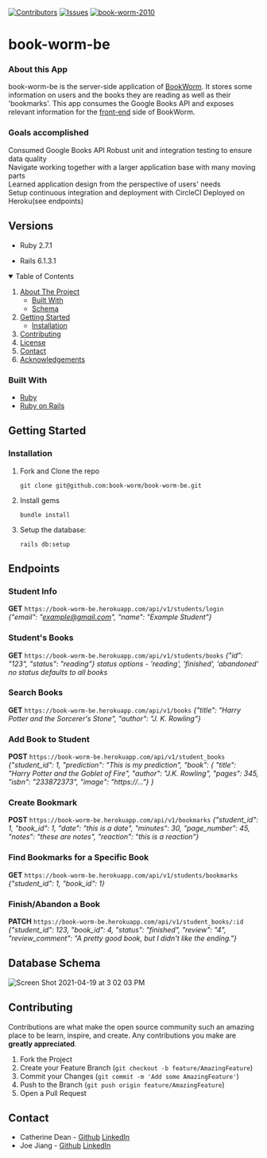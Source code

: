 [![Contributors][contributors-shield]][contributors-url]
[![Issues][issues-shield]][issues-url]
[![book-worm-2010](https://circleci.com/gh/book-worm-2010/book-worm-be.svg?style=svg)](https://github.com/book-worm-2010/book-worm-be)
<!-- [![Forks][forks-shield]][forks-url] -->
<!-- [![Stargazers][stars-shield]][stars-url] -->

# book-worm-be

### About this App

book-worm-be is the server-side application of [BookWorm](https://book-worm-2.herokuapp.com/home). It stores some information on users and the books they are reading as well as their 'bookmarks'. This app consumes the Google Books API and exposes relevant information for the [front-end](https://github.com/book-worm-2010/book-worm-fe) side of BookWorm. 


### Goals accomplished
Consumed Google Books API 
Robust unit and integration testing to ensure data quality  
Navigate working together with a larger application base with many moving parts  
Learned application design from the perspective of users' needs  
Setup continuous integration and deployment with CircleCI
Deployed on Heroku(see endpoints)


## Versions

- Ruby 2.7.1

- Rails 6.1.3.1



<!-- TABLE OF CONTENTS -->
<details open="open">
  <summary>Table of Contents</summary>
  <ol>
    <li>
      <a href="#about-the-project">About The Project</a>
      <ul>
        <li><a href="#built-with">Built With</a></li>
        <li><a href="#schema">Schema</a></li>
      </ul>
    </li>
    <li>
      <a href="#getting-started">Getting Started</a>
      <ul>
        <li><a href="#installation">Installation</a></li>
      </ul>
    </li>
    <li><a href="#contributing">Contributing</a></li>
    <li><a href="#license">License</a></li>
    <li><a href="#contact">Contact</a></li>
    <li><a href="#acknowledgements">Acknowledgements</a></li>
  </ol>
</details>



<!-- ABOUT THE PROJECT -->
### Built With

* [Ruby](https://www.ruby-lang.org/en/)
* [Ruby on Rails](https://github.com/rails/rails)

<!-- GETTING STARTED -->
## Getting Started

### Installation

1. Fork and Clone the repo
   ```
   git clone git@github.com:book-worm/book-worm-be.git
   ```
2. Install gems
   ```
   bundle install
   ```
3. Setup the database: 
   ```
   rails db:setup
   ```

## Endpoints

### Student Info
**GET** `https://book-worm-be.herokuapp.com/api/v1/students/login`  
*{"email": "example@gmail.com",*
 *"name": "Example Student"}*
 
### Student's Books
**GET** `https://book-worm-be.herokuapp.com/api/v1/students/books` 
*{"id": "123",*
*"status": "reading"}*
*status options - 'reading', 'finished', 'abandoned'*
*no status defaults to all books*

### Search Books
**GET** `https://book-worm-be.herokuapp.com/api/v1/books` 
*{"title": "Harry Potter and the Sorcerer's Stone",*
*"author": "J. K. Rowling"}*

### Add Book to Student
**POST** `https://book-worm-be.herokuapp.com/api/v1/student_books`
*{"student_id": 1,
  "prediction": "This is my prediction",
  "book": {
  "title": "Harry Potter and the Goblet of Fire",
  "author": "J.K. Rowling",
  "pages": 345,
  "isbn": "233872373",
  "image": "https://..."} }*

### Create Bookmark
**POST** `https://book-worm-be.herokuapp.com/api/v1/bookmarks`
*{"student_id": 1,
   "book_id": 1,
   "date": "this is a date",
   "minutes": 30,
   "page_number": 45,
   "notes": "these are notes",
   "reaction": "this is a reaction"}*
   
### Find Bookmarks for a Specific Book
**GET** `https://book-worm-be.herokuapp.com/api/v1/students/bookmarks`
*{"student_id": 1,
  "book_id": 1}*
  
### Finish/Abandon a Book
**PATCH** `https://book-worm-be.herokuapp.com/api/v1/student_books/:id`
*{"student_id": 123,
  "book_id": 4,
   "status": "finished",
   "review": "4",
   "review_comment": "A pretty good book, but I didn't like the ending."}*

## Database Schema
![Screen Shot 2021-04-19 at 3 02 03 PM](https://user-images.githubusercontent.com/69832134/115303032-51e63980-a120-11eb-956e-fbee36df9478.png)


<!-- CONTRIBUTING -->
## Contributing

Contributions are what make the open source community such an amazing place to be learn, inspire, and create. Any contributions you make are **greatly appreciated**.

1. Fork the Project
2. Create your Feature Branch (`git checkout -b feature/AmazingFeature`)
3. Commit your Changes (`git commit -m 'Add some AmazingFeature'`)
4. Push to the Branch (`git push origin feature/AmazingFeature`)
5. Open a Pull Request



<!-- CONTACT -->
## Contact

- Catherine Dean - [Github](https://github.com/catherinemdean15) [LinkedIn](https://www.linkedin.com/in/catherine-dean-57a92030/)
- Joe Jiang - [Github](https://github.com/ninesky00) [LinkedIn](https://www.linkedin.com/in/joe-jiang01/)



<!-- MARKDOWN LINKS & IMAGES -->
<!-- https://www.markdownguide.org/basic-syntax/#reference-style-links -->
[contributors-shield]: https://img.shields.io/github/contributors/book-worm-2010/book-worm-be.svg?style=for-the-badge
[contributors-url]: https://github.com/book-worm-2010/book-worm-be/graphs/contributors
[forks-shield]: https://img.shields.io/github/forks/book-worm-2010/book-worm-be.svg?style=for-the-badge
[forks-url]: https://img.shields.io/github/forks/book-worm-2010/book-worm-be
[stars-shield]: https://img.shields.io/github/stars/book-worm-2010/book-worm-be.svg?style=for-the-badge
[stars-url]: https://github.com/book-worm-2010/book-worm-be/stargazers
[issues-shield]: https://img.shields.io/github/issues/book-worm-2010/book-worm-be
[issues-url]: https://github.com/book-worm-2010/book-worm-be/issues
[product-screenshot]: images/screenshot.png
